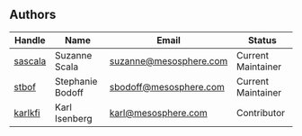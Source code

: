 Authors
-------

Handle | Name | Email | Status
-------|-----|-------|--------
[sascala](https://github.com/sascala) | Suzanne Scala | suzanne@mesosphere.com | Current Maintainer
[stbof](https://github.com/stbof) | Stephanie Bodoff | sbodoff@mesosphere.com | Current Maintainer
[karlkfi](https://github.com/karlkfi) | Karl Isenberg | karl@mesosphere.com | Contributor
